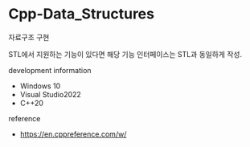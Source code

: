 # Cpp-Data_Structures
자료구조 구현

STL에서 지원하는 기능이 있다면 해당 기능 인터페이스는 STL과 동일하게 작성.

development information
- Windows 10
- Visual Studio2022
- C++20

reference
- https://en.cppreference.com/w/
